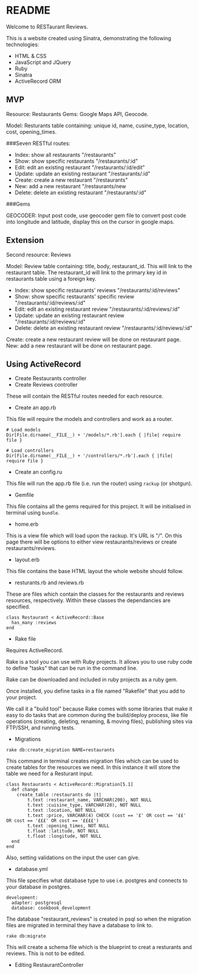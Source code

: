 # README

Welcome to RESTaurant Reviews.

This is a website created using Sinatra, demonstrating the following technologies:

* HTML & CSS
* JavaScript and JQuery
* Ruby
* Sinatra
* ActiveRecord ORM

## MVP

Resource: Restaurants
Gems: Google Maps API, Geocode.

Model: Resturants table containing: unique id, name, cusine_type, location, cost, opening_times.

###Seven RESTful routes:

* Index: show all restaurants "/restaurants"
* Show: show specific restaurants "/restaurants/:id"
* Edit: edit an existing restaurant "/restaurants/:id/edit"
* Update: update an existing restaurant "/restaurants/:id"
* Create: create a new restaurant "/restaurants"
* New: add a new restaurant "/restaurants/new
* Delete: delete an existing restaurant "/restaurants/:id"

###Gems

GEOCODER: Input post code, use geocoder gem file to convert post code into longitude and latitude, display this on the cursor in google maps.

## Extension

Second resource: Reviews

Model: Review table containing: title, body, restaurant_id.  This will link to the restaurant table. The restaurant_id will link to the primary key id in restaurants table using a foreign key.

* Index: show specific restaurants' reviews "/restaurants/:id/reviews"
* Show: show specific restaurants' specific review "/restaurants/:id/reviews/:id"
* Edit: edit an existing restaurant review "/restaurants/:id/reviews/:id"
* Update: update an existing restaurant review "/restaurants/:id/reviews/:id"
* Delete: delete an existing restaurant review "/restaurants/:id/reviews/:id"

Create: create a new restaurant review will be done on restaurant page.
New: add a new restaurant will be done on restaurant page.


## Using ActiveRecord

* Create Restaurants controller
* Create Reviews controller

These will contain the RESTful routes needed for each resource.

* Create an app.rb

This file will require the models and controllers and work as a router.

```
# Load models
Dir[File.dirname(__FILE__) + '/models/*.rb'].each { |file| require file }

# Load controllers
Dir[File.dirname(__FILE__) + '/controllers/*.rb'].each { |file| require file }
```

* Create an config.ru

This file will run the app.rb file (i.e. run the router) using ``` rackup ``` (or shotgun).

* Gemfile

This file contains all the gems required for this project. It will be initialised in terminal using ``` bundle ```.

* home.erb

This is a view file which will load upon the rackup. It's URL is "/".  On this page there will be options to either view restaurants/reviews or create restaurants/reviews.

* layout.erb

This file contains the base HTML layout the whole website should follow.

* resturants.rb and reviews.rb

These are files which contain the classes for the restaurants and reviews resources, respectively.  Within these classes the dependancies are specified.

```
class Restaurant < ActiveRecord::Base
  has_many :reviews  
end
```

* Rake file

Requires ActiveRecord.

Rake is a tool you can use with Ruby projects. It allows you to use ruby code to define "tasks" that can be run in the command line.

Rake can be downloaded and included in ruby projects as a ruby gem.

Once installed, you define tasks in a file named "Rakefile" that you add to your project.

We call it a "build tool" because Rake comes with some libraries that make it easy to do tasks that are common during the build/deploy process, like file operations (creating, deleting, renaming, & moving files), publishing sites via FTP/SSH, and running tests.

* Migrations

```
rake db:create_migration NAME=restaurants
```

This command in terminal creates migration files which can be used to create tables for the resources we need.  In this instance it will store the table we need for a Resturant input.

```
class Restaurants < ActiveRecord::Migration[5.1]
  def change
  	create_table :restaurants do |t|
  		t.text :restaurant_name, VARCHAR(200), NOT NULL
  		t.text :cuisine_type, VARCHAR(20), NOT NULL
  		t.text :location, NOT NULL
  		t.text :price, VARCHAR(4) CHECK (cost == '£' OR cost == '££' OR cost == '£££' OR cost == '££££')
  		t.text :opening_times, NOT NULL
  		t.float :latitude, NOT NULL
  		t.float :longitude, NOT NULL
  end
end
```
Also, setting validations on the input the user can give.

* database.yml

This file specifies what database type to use i.e. postgres and connects to your database in postgres.

```
development:
  adapter: postgresql
  database: cookbook_development
```

The database "restaurant_reviews" is created in psql so when the migration files are migrated in terminal they have a database to link to.

```
rake db:migrate
```
This will create a schema file which is the blueprint to creat a resturants and reviews. This is not to be edited.

* Editing RestaurantController



